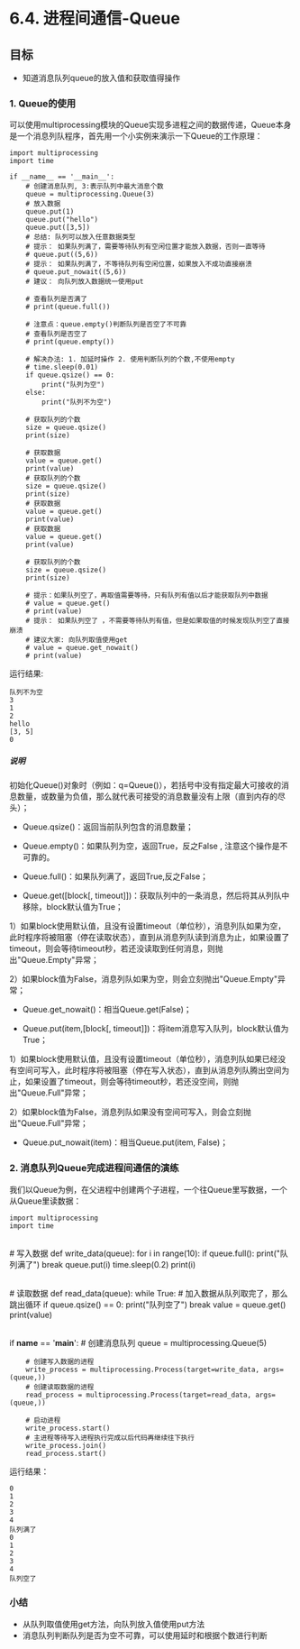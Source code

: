 # 6.4. 进程间通信-Queue

目标
--

*   知道消息队列queue的放入值和获取值得操作

### 1\. Queue的使用

可以使用multiprocessing模块的Queue实现多进程之间的数据传递，Queue本身是一个消息列队程序，首先用一个小实例来演示一下Queue的工作原理：

    import multiprocessing
    import time
    
    if __name__ == '__main__':
        # 创建消息队列, 3:表示队列中最大消息个数
        queue = multiprocessing.Queue(3)
        # 放入数据
        queue.put(1)
        queue.put("hello")
        queue.put([3,5])
        # 总结: 队列可以放入任意数据类型
        # 提示： 如果队列满了，需要等待队列有空闲位置才能放入数据，否则一直等待
        # queue.put((5,6))
        # 提示： 如果队列满了，不等待队列有空闲位置，如果放入不成功直接崩溃
        # queue.put_nowait((5,6))
        # 建议： 向队列放入数据统一使用put
    
        # 查看队列是否满了
        # print(queue.full())
    
        # 注意点：queue.empty()判断队列是否空了不可靠
        # 查看队列是否空了
        # print(queue.empty())
    
        # 解决办法: 1. 加延时操作 2. 使用判断队列的个数,不使用empty
        # time.sleep(0.01)
        if queue.qsize() == 0:
            print("队列为空")
        else:
            print("队列不为空")
    
        # 获取队列的个数
        size = queue.qsize()
        print(size)
    
        # 获取数据
        value = queue.get()
        print(value)
        # 获取队列的个数
        size = queue.qsize()
        print(size)
        # 获取数据
        value = queue.get()
        print(value)
        # 获取数据
        value = queue.get()
        print(value)
    
        # 获取队列的个数
        size = queue.qsize()
        print(size)
    
        # 提示：如果队列空了，再取值需要等待，只有队列有值以后才能获取队列中数据
        # value = queue.get()
        # print(value)
        # 提示： 如果队列空了 ，不需要等待队列有值，但是如果取值的时候发现队列空了直接崩溃
        # 建议大家: 向队列取值使用get
        # value = queue.get_nowait()
        # print(value)


运行结果:

    队列不为空
    3
    1
    2
    hello
    [3, 5]
    0


##### 说明

初始化Queue()对象时（例如：q=Queue()），若括号中没有指定最大可接收的消息数量，或数量为负值，那么就代表可接受的消息数量没有上限（直到内存的尽头）；

*   Queue.qsize()：返回当前队列包含的消息数量；

*   Queue.empty()：如果队列为空，返回True，反之False , 注意这个操作是不可靠的。

*   Queue.full()：如果队列满了，返回True,反之False；

*   Queue.get(\[block\[, timeout\]\])：获取队列中的一条消息，然后将其从列队中移除，block默认值为True；


1）如果block使用默认值，且没有设置timeout（单位秒），消息列队如果为空，此时程序将被阻塞（停在读取状态），直到从消息列队读到消息为止，如果设置了timeout，则会等待timeout秒，若还没读取到任何消息，则抛出"Queue.Empty"异常；

2）如果block值为False，消息列队如果为空，则会立刻抛出"Queue.Empty"异常；

*   Queue.get_nowait()：相当Queue.get(False)；

*   Queue.put(item,\[block\[, timeout\]\])：将item消息写入队列，block默认值为True；


1）如果block使用默认值，且没有设置timeout（单位秒），消息列队如果已经没有空间可写入，此时程序将被阻塞（停在写入状态），直到从消息列队腾出空间为止，如果设置了timeout，则会等待timeout秒，若还没空间，则抛出"Queue.Full"异常；

2）如果block值为False，消息列队如果没有空间可写入，则会立刻抛出"Queue.Full"异常；

*   Queue.put_nowait(item)：相当Queue.put(item, False)；

### 2\. 消息队列Queue完成进程间通信的演练

我们以Queue为例，在父进程中创建两个子进程，一个往Queue里写数据，一个从Queue里读数据：

    import multiprocessing
    import time


​    
    # 写入数据
    def write_data(queue):
        for i in range(10):
            if queue.full():
                print("队列满了")
                break
            queue.put(i)
            time.sleep(0.2)
            print(i)


​    
    # 读取数据
    def read_data(queue):
        while True:
            # 加入数据从队列取完了，那么跳出循环
            if queue.qsize() == 0:
                print("队列空了")
                break
            value = queue.get()
            print(value)


​    
    if __name__ == '__main__':
        # 创建消息队列
        queue = multiprocessing.Queue(5)
    
        # 创建写入数据的进程
        write_process = multiprocessing.Process(target=write_data, args=(queue,))
        # 创建读取数据的进程
        read_process = multiprocessing.Process(target=read_data, args=(queue,))
    
        # 启动进程
        write_process.start()
        # 主进程等待写入进程执行完成以后代码再继续往下执行
        write_process.join()
        read_process.start()


运行结果：

    0
    1
    2
    3
    4
    队列满了
    0
    1
    2
    3
    4
    队列空了


### 小结

*   从队列取值使用get方法，向队列放入值使用put方法
*   消息队列判断队列是否为空不可靠，可以使用延时和根据个数进行判断